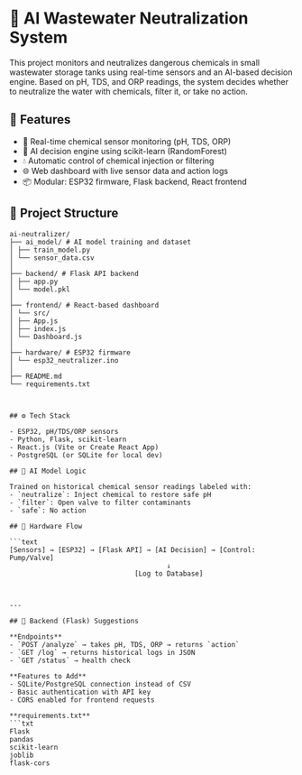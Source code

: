 # 🌊 AI Wastewater Neutralization System

This project monitors and neutralizes dangerous chemicals in small wastewater storage tanks using real-time sensors and an AI-based decision engine. Based on pH, TDS, and ORP readings, the system decides whether to neutralize the water with chemicals, filter it, or take no action.

## 🚀 Features

- 📡 Real-time chemical sensor monitoring (pH, TDS, ORP)
- 🧠 AI decision engine using scikit-learn (RandomForest)
- 💧 Automatic control of chemical injection or filtering
- 🌐 Web dashboard with live sensor data and action logs
- 📦 Modular: ESP32 firmware, Flask backend, React frontend

## 🧱 Project Structure
```plaintext
ai-neutralizer/
├── ai_model/ # AI model training and dataset
│ ├── train_model.py
│ └── sensor_data.csv
│
├── backend/ # Flask API backend
│ ├── app.py
│ └── model.pkl
│
├── frontend/ # React-based dashboard
│ └── src/
│ ├── App.js
│ ├── index.js
│ └── Dashboard.js
│
├── hardware/ # ESP32 firmware
│ └── esp32_neutralizer.ino
│
├── README.md
└── requirements.txt



## ⚙️ Tech Stack

- ESP32, pH/TDS/ORP sensors
- Python, Flask, scikit-learn
- React.js (Vite or Create React App)
- PostgreSQL (or SQLite for local dev)

## 🧪 AI Model Logic

Trained on historical chemical sensor readings labeled with:
- `neutralize`: Inject chemical to restore safe pH
- `filter`: Open valve to filter contaminants
- `safe`: No action

## 🔌 Hardware Flow

```text
[Sensors] → [ESP32] → [Flask API] → [AI Decision] → [Control: Pump/Valve]
                                       ↓
                               [Log to Database]



---

## 🔧 Backend (Flask) Suggestions

**Endpoints**
- `POST /analyze` → takes pH, TDS, ORP → returns `action`
- `GET /log` → returns historical logs in JSON
- `GET /status` → health check

**Features to Add**
- SQLite/PostgreSQL connection instead of CSV
- Basic authentication with API key
- CORS enabled for frontend requests

**requirements.txt**
```txt
Flask
pandas
scikit-learn
joblib
flask-cors
